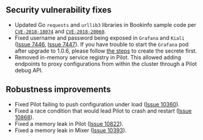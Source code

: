 ## Security vulnerability fixes

- Updated Go `requests` and `urllib3` libraries in Bookinfo sample code per [`CVE-2018-18074`](https://nvd.nist.gov/vuln/detail/CVE-2018-18074) and [`CVE-2018-20060`](https://nvd.nist.gov/vuln/detail/CVE-2018-20060).
- Fixed username and password being exposed in `Grafana` and `Kiali` ([Issue 7446](https://github.com/istio/istio/issues/7476), [Issue 7447](https://github.com/istio/istio/issues/7447)). If you have trouble to start the `Grafana` pod after upgrade to 1.0.6, please follow [the steps](https://github.com/istio/istio/tree/master/install/kubernetes/helm/istio#installing-the-chart) to create the secrete first.
- Removed in-memory service registry in Pilot. This allowed adding endpoints to proxy configurations from within the cluster through a Pilot debug API.

## Robustness improvements

- Fixed Pilot failing to push configuration under load ([Issue 10360](https://github.com/istio/istio/issues/10360)).
- Fixed a race condition that would lead Pilot to crash and restart ([Issue 10868](https://github.com/istio/istio/issues/10868)).
- Fixed a memory leak in Pilot ([Issue 10822](https://github.com/istio/istio/issues/10822)).
- Fixed a memory leak in Mixer ([Issue 10393](https://github.com/istio/istio/issues/10393)).
